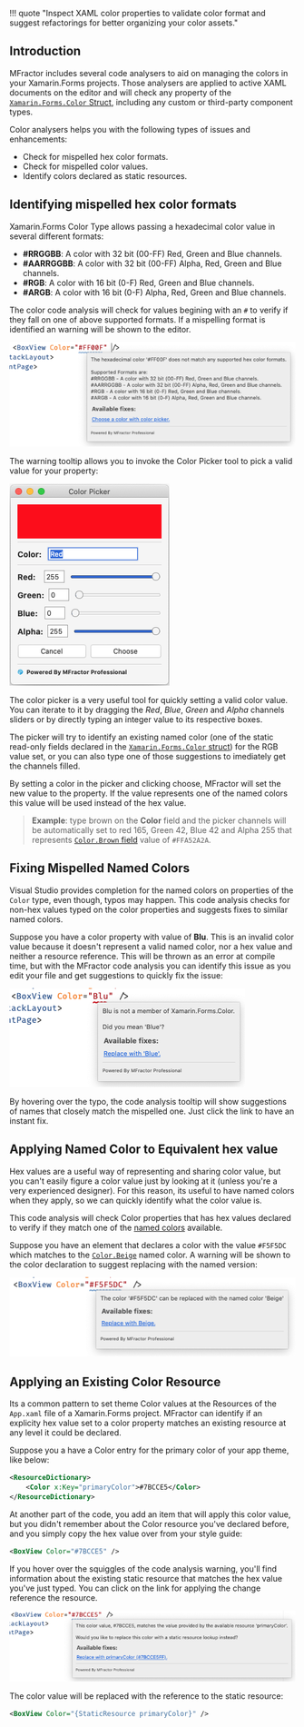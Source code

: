 !!! quote "Inspect XAML color properties to validate color format and suggest refactorings for better organizing your color assets."

## Introduction

MFractor includes several code analysers to aid on managing the colors in your Xamarin.Forms projects. Those analysers are applied to active XAML documents on the editor and will check any property of the [`Xamarin.Forms.Color` Struct](https://docs.microsoft.com/en-us/dotnet/api/xamarin.forms.color?view=xamarin-forms), including any custom or third-party component types.

Color analysers helps you with the following types of issues and enhancements:

* Check for mispelled hex color formats.
* Check for mispelled color values.
* Identify colors declared as static resources.

## Identifying mispelled hex color formats

Xamarin.Forms Color Type allows passing a hexadecimal color value in several different formats:

* **#RRGGBB**: A color with 32 bit (00-FF) Red, Green and Blue channels.
* **#AARRGGBB**: A color with 32 bit (00-FF) Alpha, Red, Green and Blue channels.
* **#RGB**: A color with 16 bit (0-F) Red, Green and Blue channels.
* **#ARGB**: A color with 16 bit (0-F) Alpha, Red, Green and Blue channels.

The color code analysis will check for values begining with an `#` to verify if they fall on one of above supported formats. If a mispelling format is identified an warning will be shown to the editor.

![Mispelled hex value in a color property of a XAML page](/img/xamarin-forms/color-analysis-hex-mispell.png)

The warning tooltip allows you to invoke the Color Picker tool to pick a valid value for your property:

![Mispelled hex value in a color property of a XAML page](/img/xamarin-forms/color-analysis-color-picker.png)

The color picker is a very useful tool for quickly setting a valid color value. You can iterate to it by dragging the _Red_, _Blue_, _Green_ and _Alpha_ channels sliders or by directly typing an integer value to its respective boxes.

The picker will try to identify an existing named color (one of the static read-only fields declared in the [`Xamarin.Forms.Color` struct](https://docs.microsoft.com/en-us/dotnet/api/xamarin.forms.color?view=xamarin-forms)) for the RGB value set, or you can also type one of those suggestions to imediately get the channels filled.

By setting a color in the picker and clicking choose, MFractor will set the new value to the property. If the value represents one of the named colors this value will be used instead of the hex value.

>**Example**: type brown on the **Color** field and the picker channels will be automatically set to red 165, Green 42, Blue 42 and Alpha 255 that represents [`Color.Brown` field](https://docs.microsoft.com/en-us/dotnet/api/xamarin.forms.color.brown?view=xamarin-forms) value of `#FFA52A2A`.

## Fixing Mispelled Named Colors

Visual Studio provides completion for the named colors on properties of the `Color` type, even though, typos may happen. This code analysis checks for non-hex values typed on the color properties and suggests fixes to similar named colors.

Suppose you have a color property with value of **Blu**. This is an invalid color value because it doesn't represent a valid named color, nor a hex value and neither a resource reference. This will be thrown as an error at compile time, but with the MFractor code analysis you can identify this issue as you edit your file and get suggestions to quickly fix the issue:

![Mispelled hex value in a color property of a XAML page](/img/xamarin-forms/color-analysis-named-mispell.png)

By hovering over the typo, the code analysis tooltip will show suggestions of names that closely match the mispelled one. Just click the link to have an instant fix.

## Applying Named Color to Equivalent hex value

Hex values are a useful way of representing and sharing color value, but you can't easily figure a color value just by looking at it (unless you're a very experienced designer). For this reason, its useful to have named colors when they apply, so we can quickly identify what the color value is.

This code analysis will check Color properties that has hex values declared to verify if they match one of the [named colors](https://docs.microsoft.com/en-us/dotnet/api/xamarin.forms.color?view=xamarin-forms) available.

Suppose you have an element that declares a color with the value `#F5F5DC` which matches to the [`Color.Beige`](https://docs.microsoft.com/en-us/dotnet/api/xamarin.forms.color.beige?view=xamarin-forms) named color. A warning will be shown to the color declaration to suggest replacing with the named version:

![The Code Analysis found a hex value that matches one of the named colors](/img/xamarin-forms/color-analysis-matching-named.png)


## Applying an Existing Color Resource

Its a common pattern to set theme Color values at the Resources of the `App.xaml` file of a Xamarin.Forms project. MFractor can identify if an explicity hex value set to a color property matches an existing resource at any level it could be declared.

Suppose you a have a Color entry for the primary color of your app theme, like below:

```xml
<ResourceDictionary>
    <Color x:Key="primaryColor">#7BCCE5</Color>
</ResourceDictionary>
```

At another part of the code, you add an item that will apply this color value, but you didn't remember about the Color resource you've declared before, and you simply copy the hex value over from your style guide:

```xml
<BoxView Color="#7BCCE5" />
```

If you hover over the squiggles of the code analysis warning, you'll find information about the existing static resource that matches the hex value you've just typed. You can click on the link for applying the change reference the resource.

![The code analysis found a hex color value that match one declared resource](/img/xamarin-forms/color-analysis-matching-resource.png)

The color value will be replaced with the reference to the static resource:

```xml
<BoxView Color="{StaticResource primaryColor}" />
```
